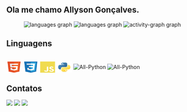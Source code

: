## Ola me chamo Allyson Gonçalves.

<!--box com informações do github-->
<div align="center">
  <img src="https://github-readme-stats.vercel.app/api?username=allysonaggp&locale=pt-br&hide_title=true&layout=compact&card_width=320&langs_count=5&theme=radical&hide_border=true&order=2" height="170" alt="languages graph"  />
  <img src="https://github-readme-stats.vercel.app/api/top-langs?username=allysonaggp&locale=pt-br&hide_title=true&layout=compact&card_width=320&langs_count=5&theme=radical&hide_border=true&order=2" height="170" alt="languages graph"  />
  <img src="https://github-readme-activity-graph.vercel.app/graph?username=allysonaggp&radius=16&theme=redical&area=false&order=5&hide_border=true&hide_title=false&custom_title=%20&line=F12A37&point=91040D&color=E1E1E1" height="300"  alt="activity-graph graph"  />
</div>

## Linguagens
<!--linguagens-->
<div style="display: inline_block"><br>
  <img align="center" alt="All-HTML" height="30" width="40" src="https://raw.githubusercontent.com/devicons/devicon/master/icons/html5/html5-original.svg">
  <img align="center" alt="All-CSS" height="30" width="40" src="https://raw.githubusercontent.com/devicons/devicon/master/icons/css3/css3-original.svg">
  <img align="center" alt="All-JS" height="30" width="40" src="https://raw.githubusercontent.com/devicons/devicon/master/icons/javascript/javascript-plain.svg">
  <img align="center" alt="All-Python" height="30" width="40" src="https://raw.githubusercontent.com/devicons/devicon/master/icons/python/python-original.svg"> 
  <img align="center" alt="All-Python" height="30" width="40" src="https://upload.wikimedia.org/wikipedia/commons/2/29/Postgresql_elephant.svg"> 
  <img align="center" alt="All-Python" height="30" width="30" src="https://camo.githubusercontent.com/36a9b423a0984a4415604a47831b4c659f8f53fcb0a01caefa456beb3cb73495/68747470733a2f2f6d69726f2e6d656469756d2e636f6d2f6d61782f3338332f312a636f5f31714f524e644d305049316e764370374969672e706e67"> 
 </div> 
  
  ## Contatos
<!--informações de contato-->
<div> 
  <a href="https://instagram.com/allysonaggp" target="_blank"><img src="https://img.shields.io/badge/-Instagram-%23E4405F?style=for-the-badge&logo=instagram&logoColor=white" target="_blank"></a>
  <a href = "mailto:allysonaggp@gmail.com"><img src="https://img.shields.io/badge/-Gmail-%23333?style=for-the-badge&logo=gmail&logoColor=red" target="_blank"></a>
  <a href="https://www.linkedin.com/in/allyson-gon%C3%A7alves-6398a6168/" target="_blank"><img src="https://img.shields.io/badge/-LinkedIn-%230077B5?style=for-the-badge&logo=linkedin&logoColor=white" target="_blank"></a>   
</div>

